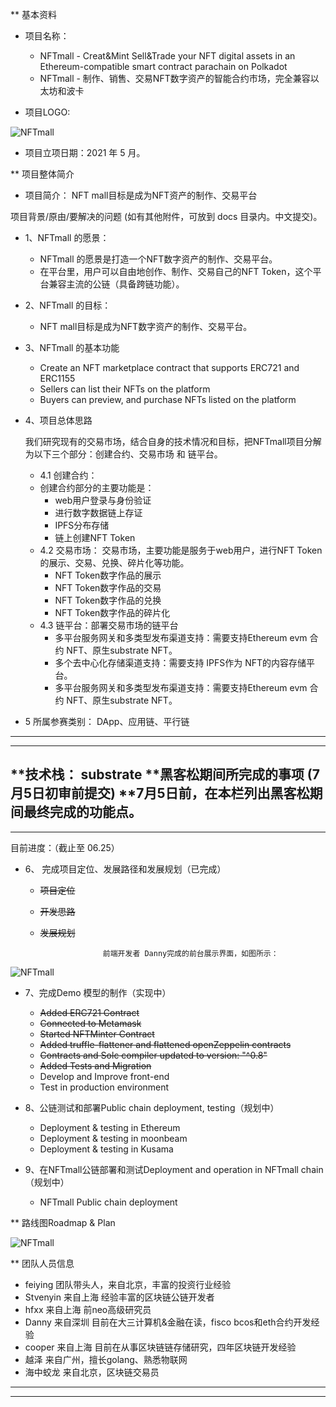
** 基本资料

* 项目名称：
  * NFTmall - Creat&Mint Sell&Trade your NFT digital assets in an Ethereum-compatible smart contract parachain on Polkadot<br/>
  * NFTmall - 制作、销售、交易NFT数字资产的智能合约市场，完全兼容以太坊和波卡<br/>

* 项目LOGO:


![NFTmall](http://nft.ueuo.com/img/movieimg.png)


* 项目立项日期：2021 年 5 月。

** 项目整体简介

* 项目简介： NFT mall目标是成为NFT资产的制作、交易平台

项目背景/原由/要解决的问题 (如有其他附件，可放到 docs 目录内。中文提交)。

* 1、NFTmall 的愿景：

  * NFTmall 的愿景是打造一个NFT数字资产的制作、交易平台。
  * 在平台里，用户可以自由地创作、制作、交易自己的NFT Token，这个平台兼容主流的公链（具备跨链功能）。


* 2、NFTmall 的目标：

  * NFT mall目标是成为NFT数字资产的制作、交易平台。

* 3、NFTmall 的基本功能
  * Create an NFT marketplace contract that supports ERC721 and ERC1155
  * Sellers can list their NFTs on the platform
  * Buyers can preview, and purchase NFTs listed on the platform

* 4、项目总体思路

  我们研究现有的交易市场，结合自身的技术情况和目标，把NFTmall项目分解为以下三个部分：创建合约、交易市场  和 链平台。
  * 4.1 创建合约：
  * 创建合约部分的主要功能是：
    * web用户登录与身份验证
    * 进行数字数据链上存证
    * IPFS分布存储
    * 链上创建NFT Token
  * 4.2 交易市场：
     交易市场，主要功能是服务于web用户，进行NFT Token的展示、交易、兑换、碎片化等功能。
      * NFT Token数字作品的展示
      * NFT Token数字作品的交易
      * NFT Token数字作品的兑换
      * NFT Token数字作品的碎片化
  * 4.3 链平台：部署交易市场的链平台
      * 多平台服务网关和多类型发布渠道支持：需要支持Ethereum evm 合约 NFT、原生substrate NFT。
      * 多个去中心化存储渠道支持：需要支持 IPFS作为 NFT的内容存储平台。
      * 多平台服务网关和多类型发布渠道支持：需要支持Ethereum evm 合约 NFT、原生substrate NFT。
  
  
* 5 所属参赛类别：
    DApp、应用链、平行链 
        
------
------    
**技术栈： substrate 
**黑客松期间所完成的事项 (7月5日初审前提交)
**7月5日前，在本栏列出黑客松期间最终完成的功能点。
------
------
目前进度：（截止至 06.25）

* 6、 完成项目定位、发展路径和发展规划（已完成）
  * ~~项目定位~~
  * ~~开发思路~~
  * ~~发展规划~~

                      前端开发者 Danny完成的前台展示界面，如图所示：
![NFTmall](http://nft.ueuo.com/2021/webscreen.png)

* 7、完成Demo 模型的制作（实现中）
  * ~~Added ERC721 Contract~~
  * ~~Connected to Metamask~~
  * ~~Started NFTMinter Contract~~
  * ~~Added truffle-flattener and flattened openZeppelin contracts~~
  *  ~~Contracts and Solc compiler updated to version: "^0.8"~~
  * ~~Added Tests and Migration~~
  * Develop and Improve front-end
  * Test in production environment


* 8、公链测试和部署Public chain deployment, testing（规划中）
  * Deployment & testing in Ethereum
  * Deployment & testing in moonbeam
  * Deployment & testing in Kusama



* 9、在NFTmall公链部署和测试Deployment and operation in NFTmall chain（规划中）
  * NFTmall Public chain deployment



** 路线图Roadmap & Plan

![NFTmall](http://nft.ueuo.com/2021/roadmap.png)


** 团队人员信息
  * feiying	  团队带头人，来自北京，丰富的投资行业经验
  * Stvenyin  来自上海 经验丰富的区块链公链开发者
  * hfxx	    来自上海 前neo高级研究员
  * Danny     来自深圳 目前在大三计算机&金融在读，fisco bcos和eth合约开发经验
  * cooper    来自上海 目前在从事区块链链存储研究，四年区块链开发经验
  * 越泽	    来自广州，擅长golang、熟悉物联网
  * 海中蛟龙  来自北京，区块链交易员

------
------


